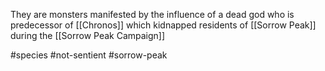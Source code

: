 They are monsters manifested by the influence of a dead god who is predecessor of [[Chronos]] which kidnapped residents of [[Sorrow Peak]] during the [[Sorrow Peak Campaign]]


#species #not-sentient #sorrow-peak  